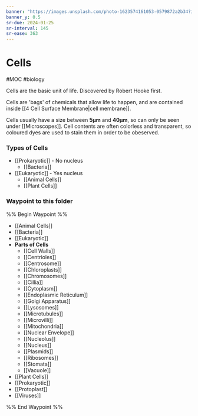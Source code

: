 ```yaml
---
banner: "https://images.unsplash.com/photo-1623574161053-0579872a2b34?ixlib=rb-1.2.1&ixid=MnwxMjA3fDB8MHxwaG90by1wYWdlfHx8fGVufDB8fHx8&auto=format&fit=crop&w=687&q=80"
banner_y: 0.5
sr-due: 2024-01-25
sr-interval: 145
sr-ease: 363
---
```

# Cells
#MOC #biology 

Cells are the basic unit of life.
Discovered by Robert Hooke first.

Cells are 'bags' of chemicals that allow life to happen, and are contained inside [[4 Cell Surface Membrane|cell membrane]].

Cells usually have a size between **5µm** and **40µm**, so can only be seen under [[Microscopes]]. Cell contents are often colorless and transparent, so coloured dyes are used to stain them in order to be obeserved.

### Types of Cells
- [[Prokaryotic]] - No nucleus
	- [[Bacteria]]
- [[Eukaryotic]] - Yes nucleus
	- [[Animal Cells]]
	- [[Plant Cells]]

### Waypoint to this folder
%% Begin Waypoint %%
- [[Animal Cells]]
- [[Bacteria]]
- [[Eukaryotic]]
- **Parts of Cells**
	- [[Cell Walls]]
	- [[Centrioles]]
	- [[Centrosome]]
	- [[Chloroplasts]]
	- [[Chromosomes]]
	- [[Cillia]]
	- [[Cytoplasm]]
	- [[Endoplasmic Reticulum]]
	- [[Golgi Apparatus]]
	- [[Lysosomes]]
	- [[Microtubules]]
	- [[Microvilli]]
	- [[Mitochondria]]
	- [[Nuclear Envelope]]
	- [[Nucleolus]]
	- [[Nucleus]]
	- [[Plasmids]]
	- [[Ribosomes]]
	- [[Stomata]]
	- [[Vacuole]]
- [[Plant Cells]]
- [[Prokaryotic]]
- [[Protoplast]]
- [[Viruses]]

%% End Waypoint %%
